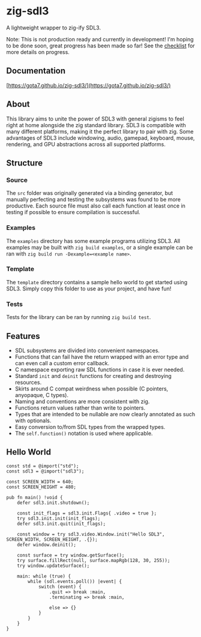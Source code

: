 # zig-sdl3

A lightweight wrapper to zig-ify SDL3.

Note: This is not production ready and currently in development!
I'm hoping to be done soon, great progress has been made so far!
See the [checklist](checklist.md) for more details on progress.

## Documentation
[https://gota7.github.io/zig-sdl3/](https://gota7.github.io/zig-sdl3/)

## About

This library aims to unite the power of SDL3 with general zigisms to feel right at home alongside the zig standard library.
SDL3 is compatible with many different platforms, making it the perfect library to pair with zig.
Some advantages of SDL3 include windowing, audio, gamepad, keyboard, mouse, rendering, and GPU abstractions across all supported platforms.

## Structure

### Source
The `src` folder was originally generated via a binding generator, but manually perfecting and testing the subsystems was found to be more productive.
Each source file must also call each function at least once in testing if possible to ensure compilation is successful.

### Examples

The `examples` directory has some example programs utilizing SDL3.
All examples may be built with `zig build examples`, or a single example can be ran with `zig build run -Dexample=<example name>`.

### Template

The `template` directory contains a sample hello world to get started using SDL3.
Simply copy this folder to use as your project, and have fun!

### Tests
Tests for the library can be ran by running `zig build test`.

## Features

* SDL subsystems are divided into convenient namespaces.
* Functions that can fail have the return wrapped with an error type and can even call a custom error callback.
* C namespace exporting raw SDL functions in case it is ever needed.
* Standard `init` and `deinit` functions for creating and destroying resources.
* Skirts around C compat weirdness when possible (C pointers, anyopaque, C types).
* Naming and conventions are more consistent with zig.
* Functions return values rather than write to pointers.
* Types that are intended to be nullable are now clearly annotated as such with optionals.
* Easy conversion to/from SDL types from the wrapped types.
* The `self.function()` notation is used where applicable.

## Hello World

```zig
const std = @import("std");
const sdl3 = @import("sdl3");

const SCREEN_WIDTH = 640;
const SCREEN_HEIGHT = 480;

pub fn main() !void {
    defer sdl3.init.shutdown();

    const init_flags = sdl3.init.Flags{ .video = true };
    try sdl3.init.init(init_flags);
    defer sdl3.init.quit(init_flags);

    const window = try sdl3.video.Window.init("Hello SDL3", SCREEN_WIDTH, SCREEN_HEIGHT, .{});
    defer window.deinit();

    const surface = try window.getSurface();
    try surface.fillRect(null, surface.mapRgb(128, 30, 255));
    try window.updateSurface();

    main: while (true) {
        while (sdl.events.poll()) |event| {
            switch (event) {
                .quit => break :main,
                .terminating => break :main,

                else => {}
            }
        }
    }
}
```
